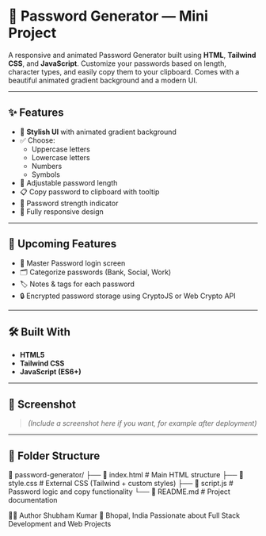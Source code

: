 # 🔐 Password Generator — Mini Project

A responsive and animated Password Generator built using **HTML**, **Tailwind CSS**, and **JavaScript**. Customize your passwords based on length, character types, and easily copy them to your clipboard. Comes with a beautiful animated gradient background and a modern UI.

---

## ✨ Features

- 🎨 **Stylish UI** with animated gradient background
- ✅ Choose:
  - Uppercase letters
  - Lowercase letters
  - Numbers
  - Symbols
- 📏 Adjustable password length
- 📋 Copy password to clipboard with tooltip
- 🧠 Password strength indicator
- 📱 Fully responsive design

---

## 🚀 Upcoming Features

- 🔐 Master Password login screen
- 🗂️ Categorize passwords (Bank, Social, Work)
- 🏷️ Notes & tags for each password
- 🔒 Encrypted password storage using CryptoJS or Web Crypto API

---

## 🛠️ Built With

- **HTML5**
- **Tailwind CSS**
- **JavaScript (ES6+)**

---

## 📸 Screenshot

> *(Include a screenshot here if you want, for example after deployment)*

---

## 📂 Folder Structure

📁 password-generator/
├── 📄 index.html # Main HTML structure
├── 📄 style.css # External CSS (Tailwind + custom styles)
├── 📄 script.js # Password logic and copy functionality
└── 📄 README.md # Project documentation

👨‍💻 Author
Shubham Kumar
📍 Bhopal, India
Passionate about Full Stack Development and Web Projects
